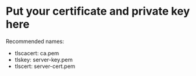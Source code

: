 # Put your certificate and private key here

Recommended names:

* tlscacert: ca.pem
* tlskey: server-key.pem
* tlscert: server-cert.pem
